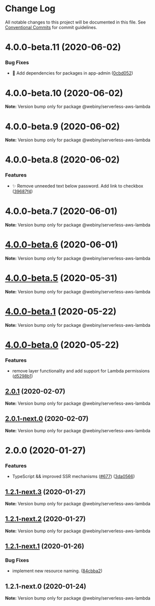 # Change Log

All notable changes to this project will be documented in this file.
See [Conventional Commits](https://conventionalcommits.org) for commit guidelines.

# 4.0.0-beta.11 (2020-06-02)


### Bug Fixes

* 🐛  Add dependencies for packages in app-admin ([0cbd052](https://github.com/webiny/webiny-js/commit/0cbd0526d90bba17f0ef5b00b29a35d84bbd831a))





# 4.0.0-beta.10 (2020-06-02)

**Note:** Version bump only for package @webiny/serverless-aws-lambda





# 4.0.0-beta.9 (2020-06-02)

**Note:** Version bump only for package @webiny/serverless-aws-lambda





# 4.0.0-beta.8 (2020-06-02)


### Features

* ✨  Remove unneeded text below password. Add link to checkbox ([39687f4](https://github.com/webiny/webiny-js/commit/39687f42f17c0066c681c16745ab9c37d5759f08))





# 4.0.0-beta.7 (2020-06-01)

**Note:** Version bump only for package @webiny/serverless-aws-lambda





# [4.0.0-beta.6](https://github.com/webiny/webiny-js/compare/v4.0.0-beta.5...v4.0.0-beta.6) (2020-06-01)

**Note:** Version bump only for package @webiny/serverless-aws-lambda





# [4.0.0-beta.5](https://github.com/webiny/webiny-js/compare/v4.0.0-beta.4...v4.0.0-beta.5) (2020-05-31)

**Note:** Version bump only for package @webiny/serverless-aws-lambda





# [4.0.0-beta.1](https://github.com/webiny/webiny-js/compare/v4.0.0-beta.0...v4.0.0-beta.1) (2020-05-22)

**Note:** Version bump only for package @webiny/serverless-aws-lambda





# [4.0.0-beta.0](https://github.com/Webiny/webiny-js/compare/v1.15.1...v4.0.0-beta.0) (2020-05-22)


### Features

* remove layer functionality and add support for Lambda permissions ([d5298b1](https://github.com/Webiny/webiny-js/commit/d5298b17cf9f9b7faab2f4694a726724f9cda11d))





## [2.0.1](https://github.com/Webiny/webiny-js/compare/@webiny/serverless-aws-lambda@2.0.1-next.0...@webiny/serverless-aws-lambda@2.0.1) (2020-02-07)

**Note:** Version bump only for package @webiny/serverless-aws-lambda





## [2.0.1-next.0](https://github.com/Webiny/webiny-js/compare/@webiny/serverless-aws-lambda@2.0.0...@webiny/serverless-aws-lambda@2.0.1-next.0) (2020-02-07)

**Note:** Version bump only for package @webiny/serverless-aws-lambda





# 2.0.0 (2020-01-27)


### Features

* TypeScript && improved SSR mechanisms ([#677](https://github.com/Webiny/webiny-js/issues/677)) ([3da0566](https://github.com/Webiny/webiny-js/commit/3da0566f29e1d46df0e7c357be0b42bdaa4c7d2b))





## [1.2.1-next.3](https://github.com/Webiny/webiny-js/compare/@webiny/serverless-aws-lambda@1.2.1-next.2...@webiny/serverless-aws-lambda@1.2.1-next.3) (2020-01-27)

**Note:** Version bump only for package @webiny/serverless-aws-lambda





## [1.2.1-next.2](https://github.com/Webiny/webiny-js/compare/@webiny/serverless-aws-lambda@1.2.1-next.1...@webiny/serverless-aws-lambda@1.2.1-next.2) (2020-01-27)

**Note:** Version bump only for package @webiny/serverless-aws-lambda





## [1.2.1-next.1](https://github.com/webiny/webiny-js/compare/@webiny/serverless-aws-lambda@1.2.1-next.0...@webiny/serverless-aws-lambda@1.2.1-next.1) (2020-01-26)


### Bug Fixes

* implement new resource naming. ([84cbba2](https://github.com/webiny/webiny-js/commit/84cbba21c6690222d9118cd64621ee5e1ce0492a))





## 1.2.1-next.0 (2020-01-24)

**Note:** Version bump only for package @webiny/serverless-aws-lambda
